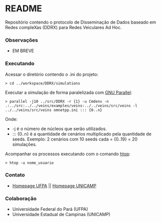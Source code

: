 # README #

Repositório contendo o protocolo de Disseminação de Dados baseado em Redes compleXas (DDRX) para Redes Veiculares Ad Hoc.

### Observações ###

* EM BREVE

### Executando ###

Acessar o diretório contendo o .ini do projeto:

	> cd ../workspace/DDRX/simulations

Executar a simulação de forma paralelizada com [GNU Parallel](https://www.gnu.org/software/parallel/):
	
	> parallel -j10 ../src/DDRX -r {1} -u Cmdenv -n .:../src:../../veins/examples/veins:../../veins/src/veins -l ../../veins/src/veins omnetpp.ini ::: {0..n}

Onde:

* -j é o número de núcleos que serão utilizados.
* ::: {0..n} é a quantidade de cenários multiplicado pela quantidade de seeds. Exemplo: 2 cenários com 10 seeds cada = {0..19} = 20 simulações.

Acompanhar os processos executando com o comando [htop](http://www.hardware.com.br/artigos/htop/):

	> htop -u nome_usuario

### Contato ###

* [Homepage UFPA](http://www.gercom2.ufpa.br/joahannes) || [Homepage UNICAMP](http://www.lrc.ic.unicamp.br/~joahannes)

### Colaboração ###

* Universidade Federal do Pará (UFPA)
* Universidade Estadual de Campinas (UNICAMP)
